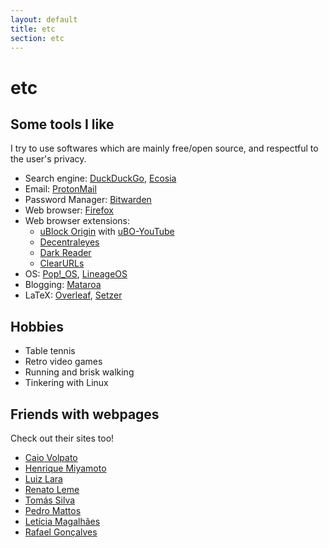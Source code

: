 ```yaml
---
layout: default
title: etc
section: etc
---
```


# etc

## Some tools I like

I try to use softwares which are mainly free/open source, and respectful to the user's privacy.

- Search engine: [DuckDuckGo](https://duckduckgo.com), [Ecosia](https://www.ecosia.org)
- Email: [ProtonMail](https://proton.me)
- Password Manager: [Bitwarden](https://bitwarden.com/)
- Web browser: [Firefox](https://firefox.com)
- Web browser extensions:
    - [uBlock Origin](https://github.com/gorhill/uBlock) with [uBO-YouTube](https://github.com/x0a/uBO-YouTube)
    - [Decentraleyes](https://decentraleyes.org/)
    - [Dark Reader](https://darkreader.org/)
    - [ClearURLs](https://clearurls.xyz)
- OS: [Pop!\_OS](https://pop.system76.com/), [LineageOS](https://lineageos.org/)
- Blogging: [Mataroa](https://mataroa.blog)
- LaTeX: [Overleaf](https://www.overleaf.com/), [Setzer](https://www.cvfosammmm.org/setzer/)

## Hobbies

- Table tennis
- Retro video games
- Running and brisk walking
- Tinkering with Linux

## Friends with webpages

Check out their sites too!

- [Caio Volpato](http://caioau.net/)
- [Henrique Miyamoto](https://miyamotohk.github.io/)
- [Luiz Lara](http://www.ime.unicamp.br/~ra264986/)
- [Renato Leme](https://renatoleme.github.io/)
- [Tomás Silva](https://www.ime.unicamp.br/~tomas/)
- [Pedro Mattos](http://www.ime.unicamp.br/~ra156976/)
- [Letícia Magalhães](https://www.leticiamagalhaes.science/)
- [Rafael Gonçalves](https://rafaelg.net.br)

